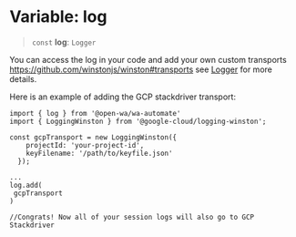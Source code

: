 # Variable: log

> `const` **log**: `Logger`

You can access the log in your code and add your own custom transports
https://github.com/winstonjs/winston#transports
see [Logger](https://github.com/winstonjs/winston#transports) for more details. 

Here is an example of adding the GCP stackdriver transport:

```
import { log } from '@open-wa/wa-automate'
import { LoggingWinston } from '@google-cloud/logging-winston';

const gcpTransport = new LoggingWinston({
    projectId: 'your-project-id',
    keyFilename: '/path/to/keyfile.json'
  });

...
log.add(
 gcpTransport
)

//Congrats! Now all of your session logs will also go to GCP Stackdriver
```
